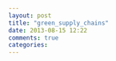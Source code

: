 ```yaml
---
layout: post
title: "green_supply_chains"
date: 2013-08-15 12:22
comments: true
categories: 
---
```

